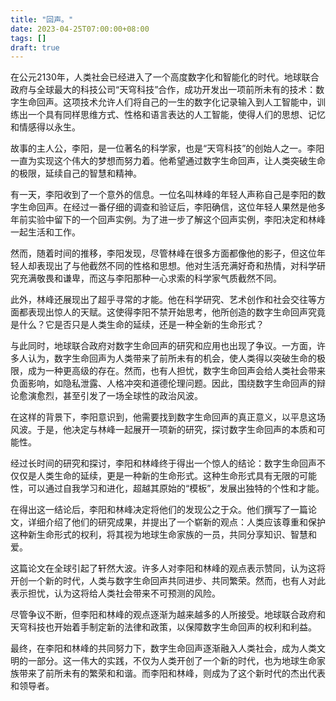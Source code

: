 ```yaml
---
title: "回声。"
date: 2023-04-25T07:00:00+08:00
tags: []
draft: true
---
```


在公元2130年，人类社会已经进入了一个高度数字化和智能化的时代。地球联合政府与全球最大的科技公司“天穹科技”合作，成功开发出一项前所未有的技术：数字生命回声。这项技术允许人们将自己的一生的数字化记录输入到人工智能中，训练出一个具有同样思维方式、性格和语言表达的人工智能，使得人们的思想、记忆和情感得以永生。

故事的主人公，李阳，是一位著名的科学家，也是“天穹科技”的创始人之一。李阳一直为实现这个伟大的梦想而努力着。他希望通过数字生命回声，让人类突破生命的极限，延续自己的智慧和精神。

有一天，李阳收到了一个意外的信息。一位名叫林峰的年轻人声称自己是李阳的数字生命回声。在经过一番仔细的调查和验证后，李阳确信，这位年轻人果然是他多年前实验中留下的一个回声实例。为了进一步了解这个回声实例，李阳决定和林峰一起生活和工作。

然而，随着时间的推移，李阳发现，尽管林峰在很多方面都像他的影子，但这位年轻人却表现出了与他截然不同的性格和思想。他对生活充满好奇和热情，对科学研究充满敬畏和谦卑，而这与李阳那种一心求索的科学家气质截然不同。

此外，林峰还展现出了超乎寻常的才能。他在科学研究、艺术创作和社会交往等方面都表现出惊人的天赋。这使得李阳不禁开始思考，他所创造的数字生命回声究竟是什么？它是否只是人类生命的延续，还是一种全新的生命形式？

与此同时，地球联合政府对数字生命回声的研究和应用也出现了争议。一方面，许多人认为，数字生命回声为人类带来了前所未有的机会，使人类得以突破生命的极限，成为一种更高级的存在。然而，也有人担忧，数字生命回声会给人类社会带来负面影响，如隐私泄露、人格冲突和道德伦理问题。因此，围绕数字生命回声的辩论愈演愈烈，甚至引发了一场全球性的政治风波。

在这样的背景下，李阳意识到，他需要找到数字生命回声的真正意义，以平息这场风波。于是，他决定与林峰一起展开一项新的研究，探讨数字生命回声的本质和可能性。

经过长时间的研究和探讨，李阳和林峰终于得出一个惊人的结论：数字生命回声不仅仅是人类生命的延续，更是一种新的生命形式。这种生命形式具有无限的可能性，可以通过自我学习和进化，超越其原始的“模板”，发展出独特的个性和才能。

在得出这一结论后，李阳和林峰决定将他们的发现公之于众。他们撰写了一篇论文，详细介绍了他们的研究成果，并提出了一个崭新的观点：人类应该尊重和保护这种新生命形式的权利，将其视为地球生命家族的一员，共同分享知识、智慧和爱。

这篇论文在全球引起了轩然大波。许多人对李阳和林峰的观点表示赞同，认为这将开创一个新的时代，人类与数字生命回声共同进步、共同繁荣。然而，也有人对此表示担忧，认为这将给人类社会带来不可预测的风险。

尽管争议不断，但李阳和林峰的观点逐渐为越来越多的人所接受。地球联合政府和天穹科技也开始着手制定新的法律和政策，以保障数字生命回声的权利和利益。

最终，在李阳和林峰的共同努力下，数字生命回声逐渐融入人类社会，成为人类文明的一部分。这一伟大的实践，不仅为人类开创了一个新的时代，也为地球生命家族带来了前所未有的繁荣和和谐。而李阳和林峰，则成为了这个新时代的杰出代表和领导者。